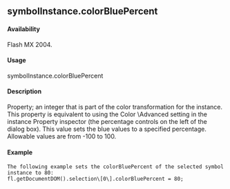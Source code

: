 ## symbolInstance.colorBluePercent

#### Availability

Flash MX 2004.

#### Usage

symbolInstance.colorBluePercent

#### Description

Property; an integer that is part of the color transformation for the instance. This property is equivalent to using the Color \Advanced setting in the instance Property inspector (the percentage controls on the left of the dialog box). This value sets the blue values to a specified percentage. Allowable values are from -100 to 100.

#### Example

```
The following example sets the colorBluePercent of the selected symbol instance to 80:
fl.getDocumentDOM().selection\[0\].colorBluePercent = 80;

```